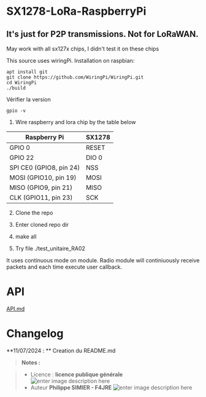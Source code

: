﻿# SX1278-LoRa-RaspberryPi

## It's just for P2P transmissions. Not for LoRaWAN.

May work with all sx127x chips, I didn't test it on these chips

This source uses wiringPi. Installation on raspbian:  
```
apt install git
git clone https://github.com/WiringPi/WiringPi.git
cd WiringPi
./build
```

Vérifier la version
```
gpio -v
```
1. Wire raspberry and lora chip by the table below

|Raspberry Pi | SX1278 |
|----|----------|
| GPIO 0 | RESET| 
| GPIO 22 |DIO 0     |
| SPI CE0 (GPIO8, pin 24)| NSS | 
| MOSI (GPIO10, pin 19)| MOSI | 
| MISO (GPIO9, pin 21)| MISO | 
| CLK (GPIO11, pin 23)| SCK | 

2. Clone the repo

3. Enter cloned repo dir

4.  make all

5. Try file ./test_unitaire_RA02

It uses continuous mode on module. Radio module will continiuously receive packets and each time execute user callback.


# API
[API.md](API.md)



# Changelog

**11/07/2024 : ** Creation du README.md 

> **Notes :**


> - Licence : **licence publique générale** ![enter image description here](https://img.shields.io/badge/licence-GPL-green.svg)
> - Auteur  **Philippe SIMIER  - F4JRE**
>  ![enter image description here](https://img.shields.io/badge/built-passing-green.svg)
<!-- TOOLBOX 

Génération des badges : https://shields.io/
Génération de ce fichier : https://stackedit.io/editor#

